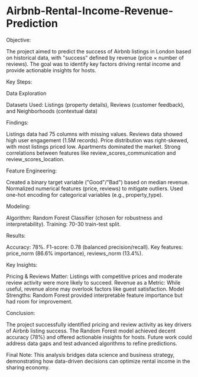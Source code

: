 # Airbnb-Rental-Income-Revenue-Prediction

Objective:

The project aimed to predict the success of Airbnb listings in London based on historical data, with "success" defined by revenue (price × number of reviews). The goal was to identify key factors driving rental income and provide actionable insights for hosts.

Key Steps:

Data Exploration

Datasets Used: Listings (property details), Reviews (customer feedback), and Neighborhoods (contextual data)

Findings:

Listings data had 75 columns with missing values.
Reviews data showed high user engagement (1.5M records).
Price distribution was right-skewed, with most listings priced low.
Apartments dominated the market.
Strong correlations between features like review_scores_communication and review_scores_location.

Feature Engineering:

Created a binary target variable ("Good"/"Bad") based on median revenue.
Normalized numerical features (price, reviews) to mitigate outliers.
Used one-hot encoding for categorical variables (e.g., property_type).

Modeling:

Algorithm: Random Forest Classifier (chosen for robustness and interpretability).
Training: 70-30 train-test split.

Results:

Accuracy: 78%.
F1-score: 0.78 (balanced precision/recall).
Key features: price_norm (86.6% importance), reviews_norm (13.4%).

Key Insights:

Pricing & Reviews Matter: Listings with competitive prices and moderate review activity were more likely to succeed.
Revenue as a Metric: While useful, revenue alone may overlook factors like guest satisfaction.
Model Strengths: Random Forest provided interpretable feature importance but had room for improvement.

Conclusion:

The project successfully identified pricing and review activity as key drivers of Airbnb listing success. The Random Forest model achieved decent accuracy (78%) and offered actionable insights for hosts. Future work could address data gaps and test advanced algorithms to refine predictions.

Final Note: This analysis bridges data science and business strategy, demonstrating how data-driven decisions can optimize rental income in the sharing economy.
